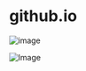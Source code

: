 # github.io
<img src="https://github.com/<SAFAHealthCare>/<SAFA-HealthCare.github.io>/raw/main/images/image.jpg" alt="image">

![Image](https://github.com/user-attachments/assets/9b310e96-e6b1-49c3-92eb-51bad389ce2e)
